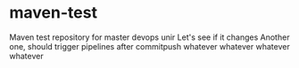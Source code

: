 # maven-test
Maven test repository for master devops unir
Let's see if it changes
Another one, should trigger pipelines after commitpush
whatever
whatever
whatever
whatever
